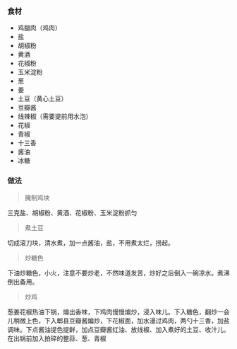 ### 食材

* 鸡腿肉（鸡肉）
* 盐
* 胡椒粉
* 黄酒
* 花椒粉
* 玉米淀粉
* 葱
* 姜
* 土豆（黄心土豆）
* 豆瓣酱
* 线辣椒（需要提前用水泡）
* 花椒
* 青椒
* 十三香
* 酱油
* 冰糖



### 做法

> 腌制鸡块

三克盐、胡椒粉、黄酒、花椒粉、玉米淀粉抓匀

> 煮土豆

切成滚刀块，清水煮，加一点酱油，盐，不用煮太烂，捞起。

> 炒糖色

下油炒糖色，小火，注意不要炒老，不然味道发苦，炒好之后倒入一碗凉水。煮沸倒出备用。

> 炒鸡

葱姜花椒热油下锅，煸出香味，下鸡肉慢慢煸炒，浸入味儿。下入糖色，翻炒一会儿稍微上色，下入郫县豆瓣酱煸炒，下花椒面，加水漫过鸡肉，两勺十三香，加盐调味。下点酱油提色提鲜，加点豆瓣酱红油、放线椒、加入煮好的土豆、收汁儿。在出锅前加入拍碎的整蒜、葱、青椒
